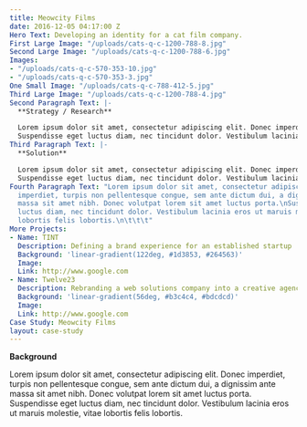 ```yaml
---
title: Meowcity Films
date: 2016-12-05 04:17:00 Z
Hero Text: Developing an identity for a cat film company.
First Large Image: "/uploads/cats-q-c-1200-788-8.jpg"
Second Large Image: "/uploads/cats-q-c-1200-788-6.jpg"
Images:
- "/uploads/cats-q-c-570-353-10.jpg"
- "/uploads/cats-q-c-570-353-3.jpg"
One Small Image: "/uploads/cats-q-c-788-412-5.jpg"
Third Large Image: "/uploads/cats-q-c-1200-788-4.jpg"
Second Paragraph Text: |-
  **Strategy / Research**

  Lorem ipsum dolor sit amet, consectetur adipiscing elit. Donec imperdiet, turpis non pellentesque congue, sem ante dictum dui, a dignissim ante massa sit amet nibh. Donec volutpat lorem sit amet luctus porta.
  Suspendisse eget luctus diam, nec tincidunt dolor. Vestibulum lacinia eros ut maruis molestie, vitae lobortis felis lobortis.
Third Paragraph Text: |-
  **Solution**

  Lorem ipsum dolor sit amet, consectetur adipiscing elit. Donec imperdiet, turpis non pellentesque congue, sem ante dictum dui, a dignissim ante massa sit amet nibh. Donec volutpat lorem sit amet luctus porta.
  Suspendisse eget luctus diam, nec tincidunt dolor. Vestibulum lacinia eros ut maruis molestie, vitae lobortis felis lobortis.
Fourth Paragraph Text: "Lorem ipsum dolor sit amet, consectetur adipiscing elit. Donec
  imperdiet, turpis non pellentesque congue, sem ante dictum dui, a dignissim ante
  massa sit amet nibh. Donec volutpat lorem sit amet luctus porta.\nSuspendisse eget
  luctus diam, nec tincidunt dolor. Vestibulum lacinia eros ut maruis molestie, vitae
  lobortis felis lobortis.\n\t\t\t"
More Projects:
- Name: TINT
  Description: Defining a brand experience for an established startup
  Background: 'linear-gradient(122deg, #1d3853, #264563)'
  Image: 
  Link: http://www.google.com
- Name: Twelve23
  Description: Rebranding a web solutions company into a creative agency
  Background: 'linear-gradient(56deg, #b3c4c4, #bdcdcd)'
  Image: 
  Link: http://www.google.com
Case Study: Meowcity Films
layout: case-study
---
```


**Background**

Lorem ipsum dolor sit amet, consectetur adipiscing elit. Donec imperdiet, turpis non pellentesque congue, sem ante dictum dui, a dignissim ante massa sit amet nibh. Donec volutpat lorem sit amet luctus porta.
Suspendisse eget luctus diam, nec tincidunt dolor. Vestibulum lacinia eros ut maruis molestie, vitae lobortis felis lobortis.
			